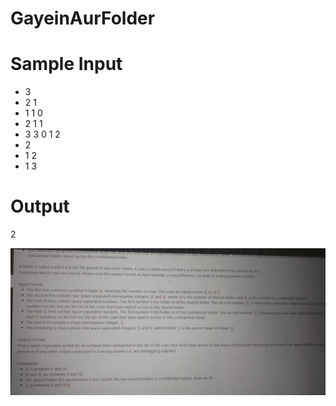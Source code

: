 # GayeinAurFolder


# Sample Input

- 3
- 2 1
- 1 1 0
- 2 1 1
- 3 3 0 1 2
- 2
- 1 2
- 1 3

# Output
2


![alt text](https://github.com/rimpybharot/GayeinAurFolder/blob/master/IMG_20180305_195818593.jpg)
